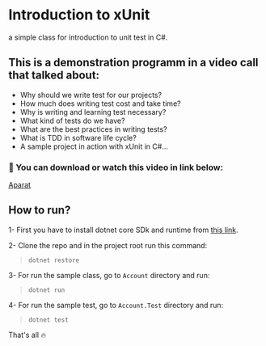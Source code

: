 # Introduction to xUnit

a simple class for introduction to unit test in C#.

## This is a demonstration programm in a video call that talked about:

- Why should we write test for our projects?
- How much does writing test cost and take time?
- Why is writing and learning test necessary?
- What kind of tests do we have?
- What are the best practices in writing tests?
- What is TDD in software life cycle?
- A sample project in action with xUnit in C#...

### :pushpin: You can download or watch this video in link below:

[Aparat](https://www.aparat.com/v/dQwGj)

## How to run?

1- First you have to install dotnet core SDk and runtime from [this link](https://dotnet.microsoft.com/download).

2- Clone the repo and in the project root run this command:
> `dotnet restore`

3- For run the sample class, go to `Account` directory and run:
> `dotnet run`

4- For run the sample test, go to `Account.Test` directory and run:
> `dotnet test`

That's all :fire:
